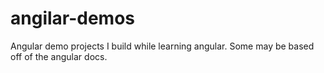 # angilar-demos
Angular demo projects I build while learning angular. Some may be based off of the angular docs.
